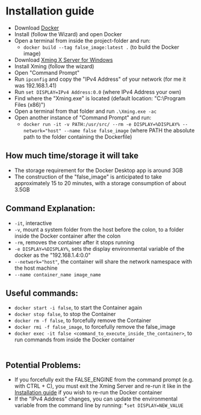 # Installation guide

* Download [Docker](https://www.docker.com/products/docker-desktop/)
* Install (follow the Wizard) and open Docker
* Open a terminal from inside the project-folder and run:
    * ```docker build --tag false_image:latest .``` (to build the Docker image)
* Download [Xming X Server for Windows](https://sourceforge.net/projects/xming/)
* Install Xming (follow the wizard)
* Open "Command Prompt"
* Run ```ipconfig``` and copy the "IPv4 Address" of your network (for me it was 192.168.1.41)
* Run ```set DISPLAY=IPv4 Address:0.0``` (where IPv4 Address your own)
* Find where the "Xming.exe" is located (default location: "C:\Program Files (x86)")
* Open a terminal from that folder and run ```.\Xming.exe -ac```
* Open another instance of "Command Prompt" and run:
    * ```docker run -it -v PATH:/usr/src/ --rm -e DISPLAY=%DISPLAY% --network="host" --name false false_image``` (where PATH the absolute path to the folder containing the Dockerfile)

## How much time/storage it will take

* The storage requirement for the Docker Desktop app is around 3GB
* The construction of the "false_image" is anticipated to take approximately 15 to 20 minutes, with a storage consumption of about 3.5GB

## Command Explanation:
* ```-it```, interactive
* ```-v```, mount a system folder from the host before the colon, to a folder inside the Docker container after the colon
* ```-rm```, removes the container after it stops running
* ```-e DISPLAY=%DISPLAY%```, sets the display environmental variable of the docker as the "192.168.1.4:0.0"
* ```--network="host"```, the container will share the network namespace with the host machine
* ```--name container_name image_name```

## Useful commands:

* ```docker start -i false```, to start the Container again
*  ```docker stop false```, to stop the Container
* ```docker rm -f false```, to forcefully remove the Container
* ```docker rmi -f false_image```, to forcefully remove the false_image
* ```docker exec -it false <command_to_execute_inside_the_container>```, to run commands from inside the Docker container
<br><br>

## Potential Problems:

* If you forcefully exit the FALSE_ENGINE from the command prompt (e.g. with CTRL + C), you must exit the Xming Server and re-run it like in the [Installation guide](#installation-guide) if you wish to re-run the Docker container
* If the "IPv4 Address" changes, you can update the environmental variable from the command line by running:
    *```set DISPLAY=NEW_VALUE```
